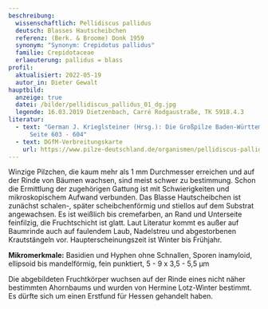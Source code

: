 ```yaml
---
beschreibung:
  wissenschaftlich: Pellidiscus pallidus
  deutsch: Blasses Hautscheibchen
  referenz: (Berk. & Broome) Donk 1959
  synonym: "Synonym: Crepidotus pallidus"
  familie: Crepidotaceae
  erlaeuterung: pallidus = blass
profil:
  aktualisiert: 2022-05-19
  autor_in: Dieter Gewalt
hauptbild:
  anzeige: true
  datei: /bilder/pellidiscus_pallidus_01_dg.jpg
  legende: 16.03.2019 Dietzenbach, Carré Rodgaustraße, TK 5918.4.3
literatur:
  - text: "German J. Krieglsteiner (Hrsg.): Die Großpilze Baden-Württembergs Band 3
      Seite 603 - 604"
  - text: DGfM-Verbreitungskarte
    url: https://www.pilze-deutschland.de/organismen/pellidiscus-pallidus-berk-broome-donk-1959-1
---
```

Winzige Pilzchen, die kaum mehr als 1 mm Durchmesser erreichen und auf der Rinde von Bäumen wachsen, sind meist schwer zu bestimmung. Schon die Ermittlung der zugehörigen Gattung ist mit Schwierigkeiten und mikroskopischem Aufwand verbunden. Das Blasse Hautscheibchen ist zunächst schalen-, später scheibchenförmig und stiellos auf dem Substrat angewachsen. Es ist weißlich bis cremefarben, an Rand und Unterseite feinfilzig, die Fruchtschicht ist glatt. Laut Literatur kommt es außer auf Baumrinde auch auf faulendem Laub, Nadelstreu und abgestorbenen Krautstängeln vor. Haupterscheinungszeit ist Winter bis Frühjahr.

**Mikromerkmale:** Basidien und Hyphen ohne Schnallen, Sporen inamyloid, ellipsoid bis mandelförmig, fein punktiert,  5 - 9 x 3,5 - 5,5 µm 

Die abgebildeten Fruchtkörper wuchsen auf der Rinde eines nicht näher bestimmten Ahornbaums und wurden von Hermine Lotz-Winter bestimmt. Es dürfte sich um einen Erstfund für Hessen gehandelt haben.